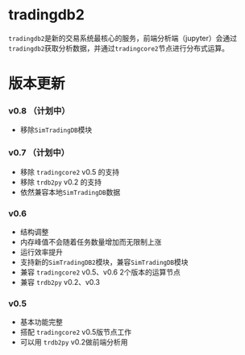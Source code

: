 # tradingdb2

``tradingdb2``是新的交易系统最核心的服务，前端分析端（jupyter）会通过``tradingdb2``获取分析数据，并通过``tradingcore2``节点进行分布式运算。

# 版本更新

### v0.8 （计划中）

- 移除``SimTradingDB``模块

### v0.7 （计划中）

- 移除 ``tradingcore2`` v0.5 的支持
- 移除 ``trdb2py`` v0.2 的支持
- 依然兼容本地``SimTradingDB``数据

### v0.6

- 结构调整
- 内存峰值不会随着任务数量增加而无限制上涨
- 运行效率提升
- 支持新的``SimTradingDB2``模块，兼容``SimTradingDB``模块
- 兼容 ``tradingcore2`` v0.5、v0.6 2个版本的运算节点
- 兼容 ``trdb2py`` v0.2、v0.3

### v0.5

- 基本功能完整
- 搭配 ``tradingcore2`` v0.5版节点工作
- 可以用 ``trdb2py`` v0.2做前端分析用
